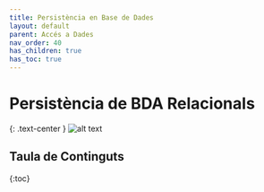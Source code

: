 ```yaml
---
title: Persistència en Base de Dades
layout: default
parent: Accés a Dades
nav_order: 40
has_children: true
has_toc: true
---
```



# Persistència de BDA Relacionals
{: .text-center }
![alt text](imatges/1db.jpg)

## Taula de Continguts
{:toc}
